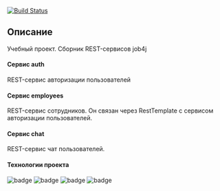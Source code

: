 [![Build Status](https://app.travis-ci.com/velesov7493/job4j_rest.svg?branch=master)](https://app.travis-ci.com/velesov7493/job4j_auth)
## Описание ##
Учебный проект.
Сборник REST-сервисов job4j
#### Сервис auth ####
REST-сервис авторизации пользователей
#### Сервис employees ####
REST-сервис сотрудников.
Он связан через RestTemplate с сервисом авторизации пользователей.
#### Сервис chat ####
REST-сервис чат пользователей.
#### Технологии проекта ####
![badge](https://img.shields.io/badge/PostgreSQL-12-blue)
![badge](https://img.shields.io/badge/Java-11-green)
![badge](https://img.shields.io/badge/Maven-3.6-green)
![badge](https://img.shields.io/badge/SpringBot-2.6-yellow)